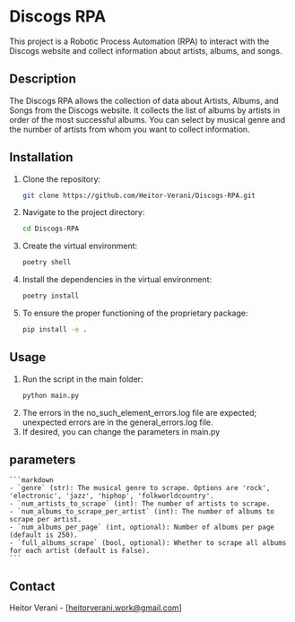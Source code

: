 # Discogs RPA

This project is a Robotic Process Automation (RPA) to interact with the Discogs website and collect information about artists, albums, and songs.

## Description

The Discogs RPA allows the collection of data about Artists, Albums, and Songs from the Discogs website. It collects the list of albums by artists in order of the most successful albums. You can select by musical genre and the number of artists from whom you want to collect information.

## Installation

1. Clone the repository:
    ```bash
    git clone https://github.com/Heitor-Verani/Discogs-RPA.git
    ```
2. Navigate to the project directory:
    ```bash
    cd Discogs-RPA
    ```
3. Create the virtual environment:
    ```bash
    poetry shell
    ```
4. Install the dependencies in the virtual environment:
    ```bash
    poetry install
    ```
5. To ensure the proper functioning of the proprietary package:
    ```bash
    pip install -e .
    ```

## Usage

1. Run the script in the main folder:
    ```bash
    python main.py
    ```
2. The errors in the no_such_element_errors.log file are expected; unexpected errors are in the general_errors.log file.
3. If desired, you can change the parameters in main.py

## parameters
    ```markdown
    - `genre` (str): The musical genre to scrape. Options are 'rock', 'electronic', 'jazz', 'hiphop', 'folkworldcountry'.
    - `num_artists_to_scrape` (int): The number of artists to scrape.
    - `num_albums_to_scrape_per_artist` (int): The number of albums to scrape per artist.
    - `num_albums_per_page` (int, optional): Number of albums per page (default is 250).
    - `full_albums_scrape` (bool, optional): Whether to scrape all albums for each artist (default is False).
    ```

## Contact

Heitor Verani - [heitorverani.work@gmail.com]

